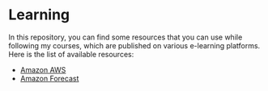 # Learning
In this repository, you can find some resources that you can use while following my courses, which are published on various e-learning platforms. Here is the list of available resources:

* [Amazon AWS](/amazon-aws/README.md)
* [Amazon Forecast](/amazon-forecast/README.md)
